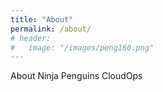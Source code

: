 ```yaml
---
title: "About"
permalink: /about/
# header:
#   image: "/images/peng160.png"
---
```


About Ninja Penguins CloudOps


